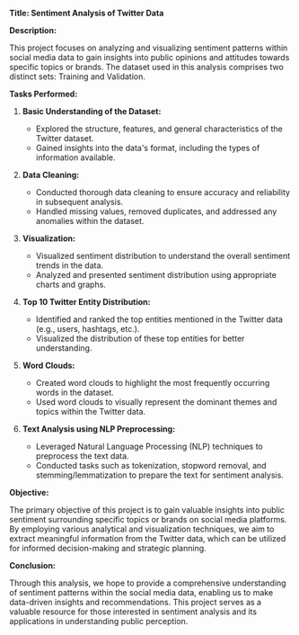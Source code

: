 **Title: Sentiment Analysis of Twitter Data**

**Description:**

This project focuses on analyzing and visualizing sentiment patterns within social media data to gain insights into public opinions and attitudes towards specific topics or brands. The dataset used in this analysis comprises two distinct sets: Training and Validation.

**Tasks Performed:**

1. **Basic Understanding of the Dataset:**
   - Explored the structure, features, and general characteristics of the Twitter dataset.
   - Gained insights into the data's format, including the types of information available.

2. **Data Cleaning:**
   - Conducted thorough data cleaning to ensure accuracy and reliability in subsequent analysis.
   - Handled missing values, removed duplicates, and addressed any anomalies within the dataset.

3. **Visualization:**
   - Visualized sentiment distribution to understand the overall sentiment trends in the data.
   - Analyzed and presented sentiment distribution using appropriate charts and graphs.

4. **Top 10 Twitter Entity Distribution:**
   - Identified and ranked the top entities mentioned in the Twitter data (e.g., users, hashtags, etc.).
   - Visualized the distribution of these top entities for better understanding.

5. **Word Clouds:**
   - Created word clouds to highlight the most frequently occurring words in the dataset.
   - Used word clouds to visually represent the dominant themes and topics within the Twitter data.

6. **Text Analysis using NLP Preprocessing:**
   - Leveraged Natural Language Processing (NLP) techniques to preprocess the text data.
   - Conducted tasks such as tokenization, stopword removal, and stemming/lemmatization to prepare the text for sentiment analysis.

**Objective:**

The primary objective of this project is to gain valuable insights into public sentiment surrounding specific topics or brands on social media platforms. By employing various analytical and visualization techniques, we aim to extract meaningful information from the Twitter data, which can be utilized for informed decision-making and strategic planning.

**Conclusion:**

Through this analysis, we hope to provide a comprehensive understanding of sentiment patterns within the social media data, enabling us to make data-driven insights and recommendations. This project serves as a valuable resource for those interested in sentiment analysis and its applications in understanding public perception.
